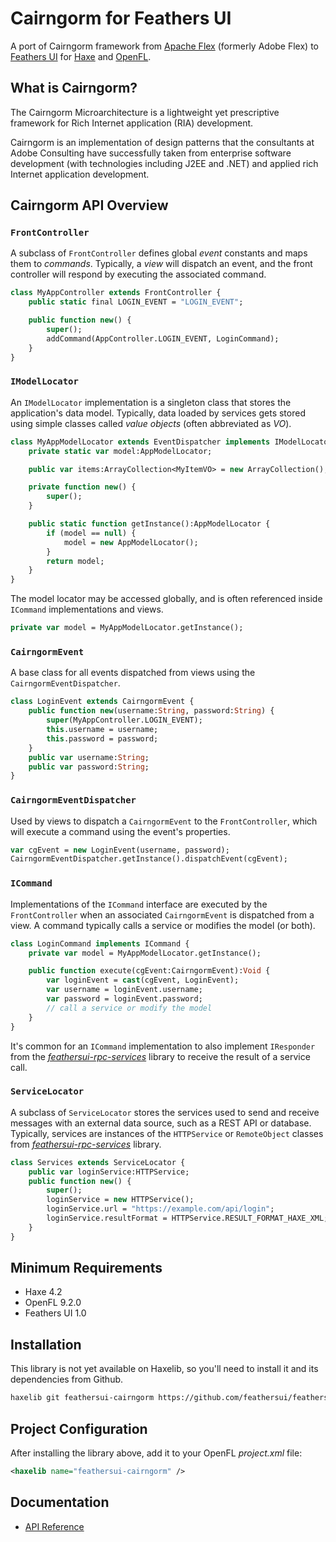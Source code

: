 # Cairngorm for Feathers UI

A port of Cairngorm framework from [Apache Flex](https://flex.apache.org/) (formerly Adobe Flex) to [Feathers UI](https://feathersui.com/) for [Haxe](https://haxe.org/) and [OpenFL](https://openfl.org/).

## What is Cairngorm?

The Cairngorm Microarchitecture is a lightweight yet prescriptive framework for Rich Internet application (RIA) development.

Cairngorm is an implementation of design patterns that the consultants at Adobe Consulting have successfully taken from enterprise software development (with technologies including J2EE and .NET) and applied rich Internet application development.

## Cairngorm API Overview

### `FrontController`

A subclass of `FrontController` defines global _event_ constants and maps them to _commands_. Typically, a _view_ will dispatch an event, and the front controller will respond by executing the associated command.

```haxe
class MyAppController extends FrontController {
	public static final LOGIN_EVENT = "LOGIN_EVENT";

	public function new() {
		super();
		addCommand(AppController.LOGIN_EVENT, LoginCommand);
	}
}
```

### `IModelLocator`

An `IModelLocator` implementation is a singleton class that stores the application's data model. Typically, data loaded by services gets stored using simple classes called _value objects_ (often abbreviated as _VO_).

```haxe
class MyAppModelLocator extends EventDispatcher implements IModelLocator {
	private static var model:AppModelLocator;

	public var items:ArrayCollection<MyItemVO> = new ArrayCollection();

	private function new() {
		super();
	}

	public static function getInstance():AppModelLocator {
		if (model == null) {
			model = new AppModelLocator();
		}
		return model;
	}
}
```

The model locator may be accessed globally, and is often referenced inside `ICommand` implementations and views.

```haxe
private var model = MyAppModelLocator.getInstance();
```

### `CairngormEvent`

A base class for all events dispatched from views using the `CairngormEventDispatcher`.

```haxe
class LoginEvent extends CairngormEvent {
	public function new(username:String, password:String) {
		super(MyAppController.LOGIN_EVENT);
		this.username = username;
		this.password = password;
	}
	public var username:String;
	public var password:String;
}
```

### `CairngormEventDispatcher`

Used by views to dispatch a `CairngormEvent` to the `FrontController`, which will execute a command using the event's properties.

```haxe
var cgEvent = new LoginEvent(username, password);
CairngormEventDispatcher.getInstance().dispatchEvent(cgEvent);
```

### `ICommand`

Implementations of the `ICommand` interface are executed by the `FrontController` when an associated `CairngormEvent` is dispatched from a view. A command typically calls a service or modifies the model (or both).

```haxe
class LoginCommand implements ICommand {
	private var model = MyAppModelLocator.getInstance();

	public function execute(cgEvent:CairngormEvent):Void {
		var loginEvent = cast(cgEvent, LoginEvent);
		var username = loginEvent.username;
		var password = loginEvent.password;
		// call a service or modify the model
	}
}
```

It's common for an `ICommand` implementation to also implement `IResponder` from the [_feathersui-rpc-services_](https://github.com/feathersui/feathersui-rpc-services/) library to receive the result of a service call.

### `ServiceLocator`

A subclass of `ServiceLocator` stores the services used to send and receive messages with an external data source, such as a REST API or database. Typically, services are instances of the `HTTPService` or `RemoteObject` classes from [_feathersui-rpc-services_](https://github.com/feathersui/feathersui-rpc-services/) library.

```haxe
class Services extends ServiceLocator {
	public var loginService:HTTPService;
	public function new() {
		super();
		loginService = new HTTPService();
		loginService.url = "https://example.com/api/login";
		loginService.resultFormat = HTTPService.RESULT_FORMAT_HAXE_XML;
	}
}
```

## Minimum Requirements

- Haxe 4.2
- OpenFL 9.2.0
- Feathers UI 1.0

## Installation

This library is not yet available on Haxelib, so you'll need to install it and its dependencies from Github.

```sh
haxelib git feathersui-cairngorm https://github.com/feathersui/feathersui-cairngorm.git
```

## Project Configuration

After installing the library above, add it to your OpenFL _project.xml_ file:

```xml
<haxelib name="feathersui-cairngorm" />
```

## Documentation

- [API Reference](https://api.feathersui.com/feathersui-cairngorm/)
